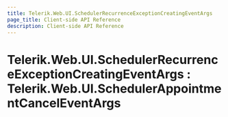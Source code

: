 ```yaml
---
title: Telerik.Web.UI.SchedulerRecurrenceExceptionCreatingEventArgs
page_title: Client-side API Reference
description: Client-side API Reference
---
```


# Telerik.Web.UI.SchedulerRecurrenceExceptionCreatingEventArgs  : Telerik.Web.UI.SchedulerAppointmentCancelEventArgs
